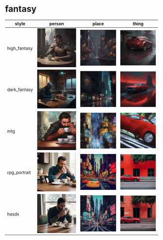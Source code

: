 # fantasy

| style | person | place | thing |
| --- | --- | --- | --- |
| high_fantasy | ![](/images/high_fantasy_person.webp?raw=true) | ![](/images/high_fantasy_place.webp?raw=true) | ![](/images/high_fantasy_thing.webp?raw=true) |
| dark_fantasy | ![](/images/dark_fantasy_person.webp?raw=true) | ![](/images/dark_fantasy_place.webp?raw=true) | ![](/images/dark_fantasy_thing.webp?raw=true) |
| mtg | ![](/images/mtg_person.webp?raw=true) | ![](/images/mtg_place.webp?raw=true) | ![](/images/mtg_thing.webp?raw=true) |
| rpg_portrait | ![](/images/rpg_portrait_person.webp?raw=true) | ![](/images/rpg_portrait_place.webp?raw=true) | ![](/images/rpg_portrait_thing.webp?raw=true) |
| hasdx | ![](/images/hasdx_person.webp?raw=true) | ![](/images/hasdx_place.webp?raw=true) | ![](/images/hasdx_thing.webp?raw=true) |